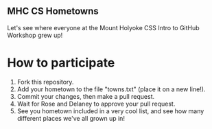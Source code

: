 ## MHC CS Hometowns
Let's see where everyone at the Mount Holyoke CSS Intro to GitHub Workshop grew up!

# How to participate
1. Fork this repository.
2. Add your hometown to the file "towns.txt" (place it on a new line!).
3. Commit your changes, then make a pull request.
4. Wait for Rose and Delaney to approve your pull request.
5. See you hometown included in a very cool list, and see how many different places we've all grown up in!